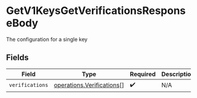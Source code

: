 # GetV1KeysGetVerificationsResponseBody

The configuration for a single key


## Fields

| Field                                                                  | Type                                                                   | Required                                                               | Description                                                            |
| ---------------------------------------------------------------------- | ---------------------------------------------------------------------- | ---------------------------------------------------------------------- | ---------------------------------------------------------------------- |
| `verifications`                                                        | [operations.Verifications](../../models/operations/verifications.md)[] | :heavy_check_mark:                                                     | N/A                                                                    |